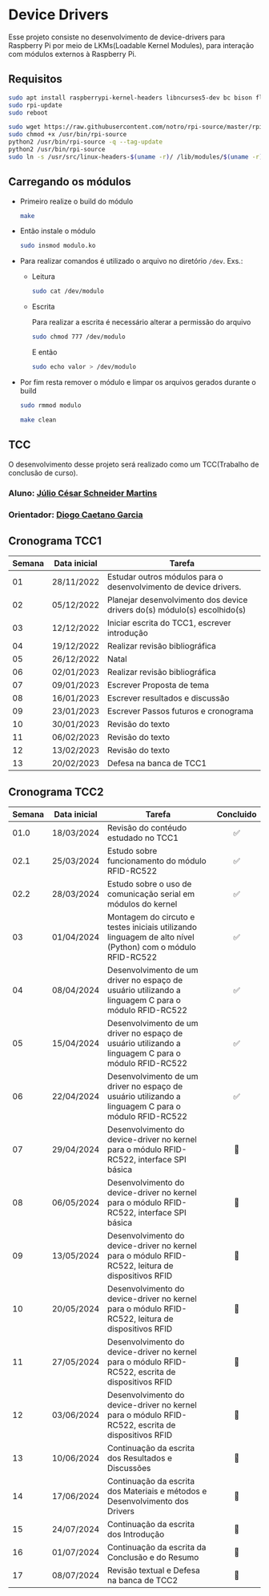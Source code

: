 # Device Drivers

Esse projeto consiste no desenvolvimento de device-drivers para Raspberry Pi por meio de LKMs(Loadable Kernel Modules), para interação com módulos externos à Raspberry Pi.

## Requisitos

```bash
sudo apt install raspberrypi-kernel-headers libncurses5-dev bc bison flex libssl-dev python2 rpi-update
sudo rpi-update
sudo reboot
```

```bash
sudo wget https://raw.githubusercontent.com/notro/rpi-source/master/rpi-source -O /usr/bin/rpi-source
sudo chmod +x /usr/bin/rpi-source
python2 /usr/bin/rpi-source -q --tag-update
python2 /usr/bin/rpi-source
sudo ln -s /usr/src/linux-headers-$(uname -r)/ /lib/modules/$(uname -r)/build
```

## Carregando os módulos

* Primeiro realize o build do módulo

    ```bash
    make
    ```

* Então instale o módulo

    ```bash
    sudo insmod modulo.ko
    ```

* Para realizar comandos é utilizado
 o arquivo no diretório `/dev`. Exs.:
  * Leitura

    ```bash
    sudo cat /dev/modulo
    ```
  * Escrita

    Para realizar a escrita é necessário alterar a permissão do arquivo

    ```bash
    sudo chmod 777 /dev/modulo
    ```

    E então

    ```bash
    sudo echo valor > /dev/modulo
    ```
* Por fim resta remover o módulo e limpar os arquivos gerados durante o build

    ```bash
    sudo rmmod modulo
    ```

    ```bash
    make clean
    ```

## TCC

O desenvolvimento desse projeto será realizado como um TCC(Trabalho de conclusão de curso).

### Aluno: [Júlio César Schneider Martins](https://github.com/jschneiderm98)
### Orientador: [Diogo Caetano Garcia](https://github.com/DiogoCaetanoGarcia)

## Cronograma TCC1

| Semana | Data inicial | Tarefa |
| - | - | - |
| 01 | 28/11/2022 | Estudar outros módulos para o desenvolvimento de device drivers. |
| 02 | 05/12/2022 | Planejar desenvolvimento dos device drivers do(s) módulo(s) escolhido(s)  |
| 03 | 12/12/2022 | Iniciar escrita do TCC1, escrever introdução |
| 04 | 19/12/2022 | Realizar revisão bibliográfica |
| 05 | 26/12/2022 | Natal |
| 06 | 02/01/2023 | Realizar revisão bibliográfica |
| 07 | 09/01/2023 | Escrever Proposta de tema |
| 08 | 16/01/2023 | Escrever resultados e discussão |
| 09 | 23/01/2023 | Escrever Passos futuros e cronograma |
| 10 | 30/01/2023 | Revisão do texto |
| 11 | 06/02/2023 | Revisão do texto |
| 12 | 13/02/2023 | Revisão do texto |
| 13 | 20/02/2023 | Defesa na banca de TCC1 |

## Cronograma TCC2
| Semana | Data inicial | Tarefa | Concluido |
| - | - | - | - |
| 01.0 | 18/03/2024 | Revisão do contéudo estudado no TCC1 | <center>:white_check_mark:</center> |
| 02.1 | 25/03/2024 | Estudo sobre funcionamento do módulo RFID-RC522 | <center>:white_check_mark:</center> |
| 02.2 | 28/03/2024 | Estudo sobre o uso de comunicação serial em módulos do kernel | <center>:white_check_mark:</center> |
| 03 | 01/04/2024 | Montagem do circuto e testes iniciais utilizando linguagem de alto nível (Python) com o módulo RFID-RC522 | <center>:white_check_mark:</center> |
| 04 | 08/04/2024 | Desenvolvimento de um driver no espaço de usuário utilizando a linguagem C para o módulo RFID-RC522 | <center>:white_check_mark:</center> |
| 05 | 15/04/2024 | Desenvolvimento de um driver no espaço de usuário utilizando a linguagem C para o módulo RFID-RC522 | <center>:white_check_mark:</center> |
| 06 | 22/04/2024 | Desenvolvimento de um driver no espaço de usuário utilizando a linguagem C para o módulo RFID-RC522 | <center>:white_check_mark:</center> |
| 07 | 29/04/2024 | Desenvolvimento do device-driver no kernel para o módulo RFID-RC522, interface SPI básica | <center>:black_square_button:</center> |
| 08 | 06/05/2024 | Desenvolvimento do device-driver no kernel para o módulo RFID-RC522, interface SPI básica | <center>:black_square_button:</center> |
| 09 | 13/05/2024 | Desenvolvimento do device-driver no kernel para o módulo RFID-RC522, leitura de dispositivos RFID | <center>:black_square_button:</center> |
| 10 | 20/05/2024 | Desenvolvimento do device-driver no kernel para o módulo RFID-RC522, leitura de dispositivos RFID | <center>:black_square_button:</center> |
| 11 | 27/05/2024 | Desenvolvimento do device-driver no kernel para o módulo RFID-RC522, escrita de dispositivos RFID | <center>:black_square_button:</center> |
| 12 | 03/06/2024 | Desenvolvimento do device-driver no kernel para o módulo RFID-RC522, escrita de dispositivos RFID | <center>:black_square_button:</center> |
| 13 | 10/06/2024 | Continuação da escrita dos Resultados e Discussões |<center>:black_square_button:</center>  |
| 14 | 17/06/2024 | Continuação da escrita dos Materiais e métodos e Desenvolvimento dos Drivers | <center>:black_square_button:</center> |
| 15 | 24/07/2024 | Continuação da escrita dos Introdução | <center>:black_square_button:</center> |
| 16 | 01/07/2024 | Continuação da escrita da Conclusão e do Resumo | <center>:black_square_button:</center> |
| 17 | 08/07/2024 | Revisão textual e Defesa na banca de TCC2 | <center>:black_square_button:</center> |
